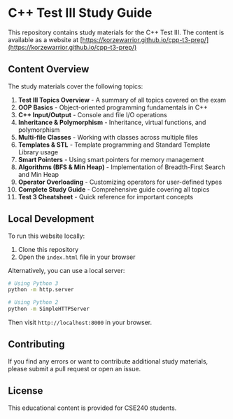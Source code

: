# C++ Test III Study Guide

This repository contains study materials for the C++ Test III. The content is available as a website at [https://korzewarrior.github.io/cpp-t3-prep/](https://korzewarrior.github.io/cpp-t3-prep/)

## Content Overview

The study materials cover the following topics:

1. **Test III Topics Overview** - A summary of all topics covered on the exam
2. **OOP Basics** - Object-oriented programming fundamentals in C++
3. **C++ Input/Output** - Console and file I/O operations
4. **Inheritance & Polymorphism** - Inheritance, virtual functions, and polymorphism
5. **Multi-file Classes** - Working with classes across multiple files
6. **Templates & STL** - Template programming and Standard Template Library usage
7. **Smart Pointers** - Using smart pointers for memory management
8. **Algorithms (BFS & Min Heap)** - Implementation of Breadth-First Search and Min Heap
9. **Operator Overloading** - Customizing operators for user-defined types
10. **Complete Study Guide** - Comprehensive guide covering all topics
11. **Test 3 Cheatsheet** - Quick reference for important concepts

## Local Development

To run this website locally:

1. Clone this repository
2. Open the `index.html` file in your browser

Alternatively, you can use a local server:

```bash
# Using Python 3
python -m http.server

# Using Python 2
python -m SimpleHTTPServer
```

Then visit `http://localhost:8000` in your browser.

## Contributing

If you find any errors or want to contribute additional study materials, please submit a pull request or open an issue.

## License

This educational content is provided for CSE240 students. 